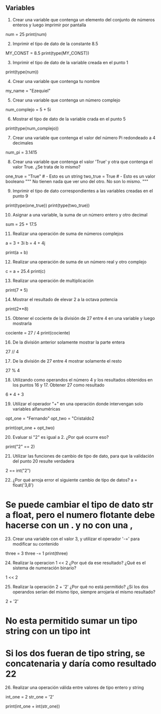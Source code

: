 ## Variables

1) Crear una variable que contenga un elemento del conjunto de números enteros y luego imprimir por pantalla

num = 25
print(num)

2) Imprimir el tipo de dato de la constante 8.5

MY_CONST = 8.5
print(type(MY_CONST))

3) Imprimir el tipo de dato de la variable creada en el punto 1

print(type(num))

4) Crear una variable que contenga tu nombre

my_name = "Ezequiel"

5) Crear una variable que contenga un número complejo

num_complejo = 5 + 5i

6) Mostrar el tipo de dato de la variable crada en el punto 5

print(type(num_complejo))

7) Crear una variable que contenga el valor del número Pi redondeado a 4 decimales

num_pi = 3.1415 

8) Crear una variable que contenga el valor 'True' y otra que contenga el valor True. ¿Se trata de lo mismo?

one_true = "True" # - Esto es un string
two_true = True # - Esto es un valor booleano
"""
No tienen nada que ver uno del otro. No son lo mismo.
"""


9) Imprimir el tipo de dato correspondientes a las variables creadas en el punto 9

print(type(one_true))
print(type(two_true))

10) Asignar a una variable, la suma de un número entero y otro decimal

sum = 25 + 17.5

11) Realizar una operación de suma de números complejos

a = 3 + 3i 
b = 4 + 4j

print(a + b)

12) Realizar una operación de suma de un número real y otro complejo

c = a + 25.4
print(c)

13) Realizar una operación de multiplicación

print(7 * 5)

14) Mostrar el resultado de elevar 2 a la octava potencia

print(2**8)

15) Obtener el cociente de la división de 27 entre 4 en una variable y luego mostrarla

cociente = 27 / 4
print(cociente)

16) De la división anterior solamente mostrar la parte entera

27 // 4

17) De la división de 27 entre 4 mostrar solamente el resto

27 % 4

18) Utilizando como operandos el número 4 y los resultados obtenidos en los puntos 16 y 17. Obtener 27 como resultado

6 * 4 + 3

19) Utilizar el operador "+" en una operación donde intervengan solo variables alfanuméricas

opt_one = "Fernando"
opt_two = "Cristaldo2

print(opt_one + opt_two)

20) Evaluar si "2" es igual a 2. ¿Por qué ocurre eso?

print("2" == 2)

21) Utilizar las funciones de cambio de tipo de dato, para que la validación del punto 20 resulte verdadera

 2 == int("2")


22) ¿Por qué arroja error el siguiente cambio de tipo de datos? a = float('3,8')

# Se puede cambiar el tipo de dato str a float, pero el numero flotante debe hacerse con un . y no con una ,

23) Crear una variable con el valor 3, y utilizar el operador '-=' para modificar su contenido

three = 3
three -= 1
print(three)

24) Realizar la operacion 1 << 2 ¿Por qué da ese resultado? ¿Qué es el sistema de numeración binario?

1 << 2

25) Realizar la operación 2 + '2' ¿Por qué no está permitido? ¿Si los dos operandos serían del mismo tipo, siempre arrojaría el mismo resultado?

2 + '2'
# No esta permitido sumar un tipo string con un tipo int
# Si los dos fueran de tipo string, se concatenaria y daría como resultado 22

26) Realizar una operación válida entre valores de tipo entero y string

int_one = 2
str_one = '2'

print(int_one + int(str_one))